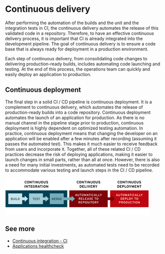 # Continuous delivery

After performing the automation of the builds and the unit and the integration tests in CI, the continuous delivery automates the release of this validated code in a repository. Therefore, to have an effective continuous delivery process, it is important that CI is already integrated into the development pipeline. The goal of continuous delivery is to ensure a code base that is always ready for deployment in a production environment.

Each step of continuous delivery, from consolidating code changes to delivering production-ready builds, includes automating code launching and testing. At the end of this process, the operations team can quickly and easily deploy an application to production.

## Continuous deployment

The final step in a solid CI / CD pipeline is continuous deployment. It is a complement to continuous delivery, which automates the release of production-ready builds into a code repository. Continuous deployment automates the launch of an application for production. As there is no manual channel in the pipeline stage prior to production, continuous deployment is highly dependent on optimized testing automation.
In practice, continuous deployment means that changing the developer on an application will be enabled after a few minutes after recording (assuming it passes the automated test). This makes it much easier to receive feedback from users and incorporate it. Together, all of these related CI / CD practices decrease the risk of deploying applications, making it easier to launch changes in small parts, rather than all at once. However, there is also a need for many initial investments, as automated tests need to be recorded to accommodate various testing and launch steps in the CI / CD pipeline.

![CD Context](/assets/images/cd_1.png)

## See more

- [Continuous integration - CI](./ci.md)
- [Applications healthcheck](./healthcheck.md)
